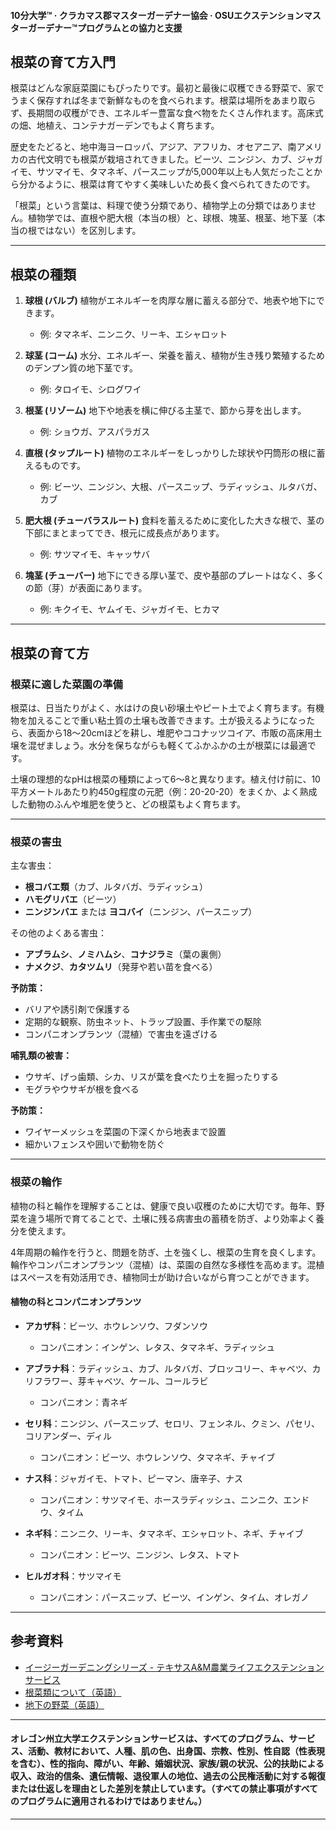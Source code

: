 #### 10分大学™ · クラカマス郡マスターガーデナー協会 · OSUエクステンションマスターガーデナー™プログラムとの協力と支援

## 根菜の育て方入門

根菜はどんな家庭菜園にもぴったりです。最初と最後に収穫できる野菜で、家でうまく保存すれば冬まで新鮮なものを食べられます。根菜は場所をあまり取らず、長期間の収穫ができ、エネルギー豊富な食べ物をたくさん作れます。高床式の畑、地植え、コンテナガーデンでもよく育ちます。

歴史をたどると、地中海ヨーロッパ、アジア、アフリカ、オセアニア、南アメリカの古代文明でも根菜が栽培されてきました。ビーツ、ニンジン、カブ、ジャガイモ、サツマイモ、タマネギ、パースニップが5,000年以上も人気だったことから分かるように、根菜は育てやすく美味しいため長く食べられてきたのです。

「根菜」という言葉は、料理で使う分類であり、植物学上の分類ではありません。植物学では、直根や肥大根（本当の根）と、球根、塊茎、根茎、地下茎（本当の根ではない）を区別します。

---

## 根菜の種類

1. **球根 (バルブ)**
   植物がエネルギーを肉厚な層に蓄える部分で、地表や地下にできます。  
   - 例: タマネギ、ニンニク、リーキ、エシャロット

2. **球茎 (コーム)**
   水分、エネルギー、栄養を蓄え、植物が生き残り繁殖するためのデンプン質の地下茎です。  
   - 例: タロイモ、シログワイ

3. **根茎 (リゾーム)**
   地下や地表を横に伸びる主茎で、節から芽を出します。  
   - 例: ショウガ、アスパラガス

4. **直根 (タップルート)**
   植物のエネルギーをしっかりした球状や円筒形の根に蓄えるものです。  
   - 例: ビーツ、ニンジン、大根、パースニップ、ラディッシュ、ルタバガ、カブ

5. **肥大根 (チューバラスルート)**
   食料を蓄えるために変化した大きな根で、茎の下部にまとまってでき、根元に成長点があります。  
   - 例: サツマイモ、キャッサバ

6. **塊茎 (チューバー)**
   地下にできる厚い茎で、皮や基部のプレートはなく、多くの節（芽）が表面にあります。  
   - 例: キクイモ、ヤムイモ、ジャガイモ、ヒカマ

---

## 根菜の育て方

### 根菜に適した菜園の準備

根菜は、日当たりがよく、水はけの良い砂壌土やピート土でよく育ちます。有機物を加えることで重い粘土質の土壌も改善できます。土が扱えるようになったら、表面から18〜20cmほどを耕し、堆肥やココナッツコイア、市販の高床用土壌を混ぜましょう。水分を保ちながらも軽くてふかふかの土が根菜には最適です。

土壌の理想的なpHは根菜の種類によって6〜8と異なります。植え付け前に、10平方メートルあたり約450g程度の元肥（例：20-20-20）をまくか、よく熟成した動物のふんや堆肥を使うと、どの根菜もよく育ちます。

---

### 根菜の害虫

主な害虫：
- **根コバエ類**（カブ、ルタバガ、ラディッシュ）
- **ハモグリバエ**（ビーツ）
- **ニンジンバエ** または **ヨコバイ**（ニンジン、パースニップ）

その他のよくある害虫：
- **アブラムシ**、**ノミハムシ**、**コナジラミ**（葉の裏側）
- **ナメクジ**、**カタツムリ**（発芽や若い苗を食べる）

**予防策：**
- バリアや誘引剤で保護する
- 定期的な観察、防虫ネット、トラップ設置、手作業での駆除
- コンパニオンプランツ（混植）で害虫を遠ざける

**哺乳類の被害：**
- ウサギ、げっ歯類、シカ、リスが葉を食べたり土を掘ったりする
- モグラやウサギが根を食べる

**予防策：**
- ワイヤーメッシュを菜園の下深くから地表まで設置
- 細かいフェンスや囲いで動物を防ぐ

---

### 根菜の輪作

植物の科と輪作を理解することは、健康で良い収穫のために大切です。毎年、野菜を違う場所で育てることで、土壌に残る病害虫の蓄積を防ぎ、より効率よく養分を使えます。

4年周期の輪作を行うと、問題を防ぎ、土を強くし、根菜の生育を良くします。輪作やコンパニオンプランツ（混植）は、菜園の自然な多様性を高めます。混植はスペースを有効活用でき、植物同士が助け合いながら育つことができます。

#### 植物の科とコンパニオンプランツ

- **アカザ科**：ビーツ、ホウレンソウ、フダンソウ  
  - コンパニオン：インゲン、レタス、タマネギ、ラディッシュ

- **アブラナ科**：ラディッシュ、カブ、ルタバガ、ブロッコリー、キャベツ、カリフラワー、芽キャベツ、ケール、コールラビ  
  - コンパニオン：青ネギ

- **セリ科**：ニンジン、パースニップ、セロリ、フェンネル、クミン、パセリ、コリアンダー、ディル  
  - コンパニオン：ビーツ、ホウレンソウ、タマネギ、チャイブ

- **ナス科**：ジャガイモ、トマト、ピーマン、唐辛子、ナス  
  - コンパニオン：サツマイモ、ホースラディッシュ、ニンニク、エンドウ、タイム

- **ネギ科**：ニンニク、リーキ、タマネギ、エシャロット、ネギ、チャイブ  
  - コンパニオン：ビーツ、ニンジン、レタス、トマト

- **ヒルガオ科**：サツマイモ  
  - コンパニオン：パースニップ、ビーツ、インゲン、タイム、オレガノ

---

## 参考資料

- [イージーガーデニングシリーズ - テキサスA&M農業ライフエクステンションサービス](https://aggie-horticulture.tamu.edu/vegetable/easy-gardening-series/)
- [根菜類について（英語）](https://ag.umass.edu/sites/ag.umass.edu/files/fact-sheets/pdf/root_crops.pdf)
- [地下の野菜（英語）](https://washingtoncountymastergardeners.org/wp-content/uploads/2024/04/Root-Crops-Vegetable-Underground.pdf)

---

#### オレゴン州立大学エクステンションサービスは、すべてのプログラム、サービス、活動、教材において、人種、肌の色、出身国、宗教、性別、性自認（性表現を含む）、性的指向、障がい、年齢、婚姻状況、家族/親の状況、公的扶助による収入、政治的信条、遺伝情報、退役軍人の地位、過去の公民権活動に対する報復または仕返しを理由とした差別を禁止しています。（すべての禁止事項がすべてのプログラムに適用されるわけではありません。）
---